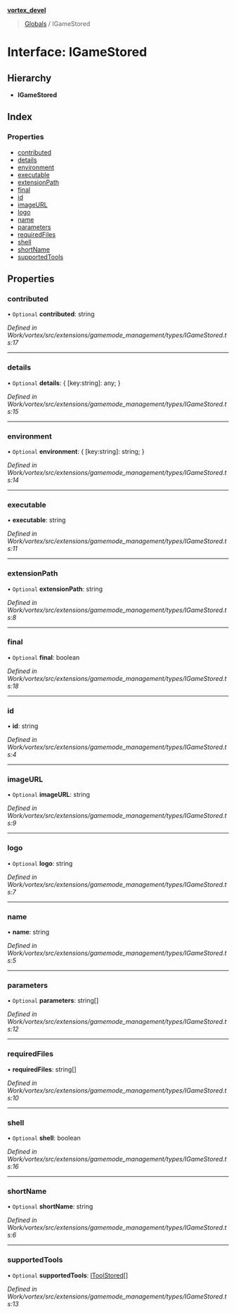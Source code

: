 **[vortex_devel](../README.md)**

> [Globals](../globals.md) / IGameStored

# Interface: IGameStored

## Hierarchy

* **IGameStored**

## Index

### Properties

* [contributed](igamestored.md#contributed)
* [details](igamestored.md#details)
* [environment](igamestored.md#environment)
* [executable](igamestored.md#executable)
* [extensionPath](igamestored.md#extensionpath)
* [final](igamestored.md#final)
* [id](igamestored.md#id)
* [imageURL](igamestored.md#imageurl)
* [logo](igamestored.md#logo)
* [name](igamestored.md#name)
* [parameters](igamestored.md#parameters)
* [requiredFiles](igamestored.md#requiredfiles)
* [shell](igamestored.md#shell)
* [shortName](igamestored.md#shortname)
* [supportedTools](igamestored.md#supportedtools)

## Properties

### contributed

• `Optional` **contributed**: string

*Defined in Work/vortex/src/extensions/gamemode_management/types/IGameStored.ts:17*

___

### details

• `Optional` **details**: { [key:string]: any;  }

*Defined in Work/vortex/src/extensions/gamemode_management/types/IGameStored.ts:15*

___

### environment

• `Optional` **environment**: { [key:string]: string;  }

*Defined in Work/vortex/src/extensions/gamemode_management/types/IGameStored.ts:14*

___

### executable

•  **executable**: string

*Defined in Work/vortex/src/extensions/gamemode_management/types/IGameStored.ts:11*

___

### extensionPath

• `Optional` **extensionPath**: string

*Defined in Work/vortex/src/extensions/gamemode_management/types/IGameStored.ts:8*

___

### final

• `Optional` **final**: boolean

*Defined in Work/vortex/src/extensions/gamemode_management/types/IGameStored.ts:18*

___

### id

•  **id**: string

*Defined in Work/vortex/src/extensions/gamemode_management/types/IGameStored.ts:4*

___

### imageURL

• `Optional` **imageURL**: string

*Defined in Work/vortex/src/extensions/gamemode_management/types/IGameStored.ts:9*

___

### logo

• `Optional` **logo**: string

*Defined in Work/vortex/src/extensions/gamemode_management/types/IGameStored.ts:7*

___

### name

•  **name**: string

*Defined in Work/vortex/src/extensions/gamemode_management/types/IGameStored.ts:5*

___

### parameters

• `Optional` **parameters**: string[]

*Defined in Work/vortex/src/extensions/gamemode_management/types/IGameStored.ts:12*

___

### requiredFiles

•  **requiredFiles**: string[]

*Defined in Work/vortex/src/extensions/gamemode_management/types/IGameStored.ts:10*

___

### shell

• `Optional` **shell**: boolean

*Defined in Work/vortex/src/extensions/gamemode_management/types/IGameStored.ts:16*

___

### shortName

• `Optional` **shortName**: string

*Defined in Work/vortex/src/extensions/gamemode_management/types/IGameStored.ts:6*

___

### supportedTools

• `Optional` **supportedTools**: [IToolStored](itoolstored.md)[]

*Defined in Work/vortex/src/extensions/gamemode_management/types/IGameStored.ts:13*
